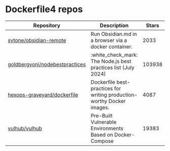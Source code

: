 # Dockerfile4 repos

| Repository                                                                          | Description                                                            | Stars  |
| ----------------------------------------------------------------------------------- | ---------------------------------------------------------------------- | ------ |
| [sytone/obsidian-remote](https://github.com/sytone/obsidian-remote)                 | Run Obsidian.md in a browser via a docker container.                   | 2033   |
| [goldbergyoni/nodebestpractices](https://github.com/goldbergyoni/nodebestpractices) | :white\_check\_mark:  The Node.js best practices list (July 2024)      | 103938 |
| [hexops-graveyard/dockerfile](https://github.com/hexops-graveyard/dockerfile)       | Dockerfile best-practices for writing production-worthy Docker images. | 4087   |
| [vulhub/vulhub](https://github.com/vulhub/vulhub)                                   | Pre-Built Vulnerable Environments Based on Docker-Compose              | 19383  |

